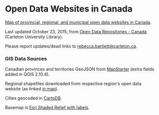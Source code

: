 # Open Data Websites in Canada
<a href="http://bartlettr.github.io/opendatawebsites/">Map of provincial, regional, and municipal open data websites in Canada</a>.

Last updated October 23, 2015, from <a href="https://library.carleton.ca/find/gis/geospatial-data/open-data-repositories">Open Data Repositories - Canada</a> (Carleton University Library).

Please report updates/dead links to <a href="mailto:rebecca.bartlett@carleton.ca">rebecca.bartlett@carleton.ca</a>.

### GIS Data Sources

Canadian provinces and territories GeoJSON from <a href="http://mapstarter.com/">MapStarter</a> (extra fields added in QGIS 2.10.4).

Regional shapefiles downloaded from respective region's open data website (as linked <a href="http://bartlettr.github.io/opendatawebsites/">in map</a>).

Cities geocoded in <a href="https://cartodb.com/">CartoDB</a>.

Basemap is <a href="https://esri.github.io/esri-leaflet/api-reference/layers/basemap-layer.html">Esri Shaded Relief with labels</a>.
